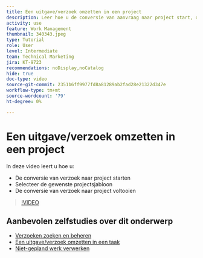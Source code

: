 ```yaml
---
title: Een uitgave/verzoek omzetten in een project
description: Leer hoe u de conversie van aanvraag naar project start, de juiste projectsjabloon selecteert en de conversie voltooit.
activity: use
feature: Work Management
thumbnail: 340343.jpeg
type: Tutorial
role: User
level: Intermediate
team: Technical Marketing
jira: KT-9723
recommendations: noDisplay,noCatalog
hide: true
doc-type: video
source-git-commit: 2351b6ff9977fd8a81289ab2fad28e21322d347e
workflow-type: tm+mt
source-wordcount: '79'
ht-degree: 0%

---
```


# Een uitgave/verzoek omzetten in een project

In deze video leert u hoe u:

* De conversie van verzoek naar project starten
* Selecteer de gewenste projectsjabloon
* De conversie van verzoek naar project voltooien

>[!VIDEO](https://video.tv.adobe.com/v/340343/?quality=12&learn=on)


## Aanbevolen zelfstudies over dit onderwerp

* [Verzoeken zoeken en beheren](/help/manage-work/issues-requests/find-requests.md)
* [Een uitgave/verzoek omzetten in een taak](/help/manage-work/issues-requests/convert-issues-to-other-work-items.md)
* [Niet-gepland werk verwerken](/help/manage-work/issues-requests/handle-unplanned-work.md)


